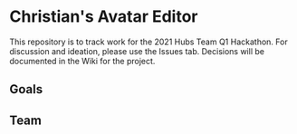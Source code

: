 # Christian's Avatar Editor

This repository is to track work for the 2021 Hubs Team Q1 Hackathon. For discussion and ideation, please use the Issues tab. Decisions will be documented in the Wiki for the project. 

## Goals 

## Team

